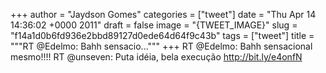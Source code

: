 
+++
author = "Jaydson Gomes"
categories = ["tweet"]
date = "Thu Apr 14 14:36:02 +0000 2011"
draft = false
image = "{TWEET_IMAGE}"
slug = "f14a1d0b6fd936e2bbd89127d0ede64d64f9c43b"
tags = ["tweet"]
title = """RT @Edelmo: Bahh sensacio..."""
+++
RT @Edelmo: Bahh sensacional mesmo!!!! RT @unseven: Puta idéia, bela execução http://bit.ly/e4onfN
